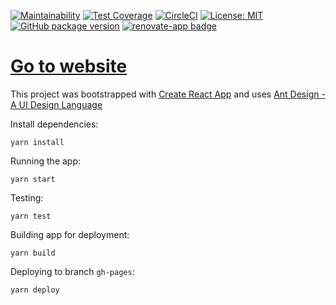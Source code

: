 [![Maintainability](https://api.codeclimate.com/v1/badges/58a36621de69073e5dce/maintainability)](https://codeclimate.com/github/ViGi-P/vigitube/maintainability) [![Test Coverage](https://api.codeclimate.com/v1/badges/58a36621de69073e5dce/test_coverage)](https://codeclimate.com/github/ViGi-P/vigitube/test_coverage) [![CircleCI](https://img.shields.io/circleci/project/github/ViGi-P/vigitube.svg?style=flat)](https://circleci.com/gh/ViGi-P/vigitube/tree/master) [![License: MIT](https://img.shields.io/badge/License-MIT-yellow.svg)](https://opensource.org/licenses/MIT) [![GitHub package version](https://img.shields.io/github/tag/ViGi-P/vigitube.svg)](https://github.com/ViGi-P/vigitube) [![renovate-app badge][renovate-badge]][renovate-app]

# [Go to website](https://vigi-p.github.io/vigitube/)

This project was bootstrapped with [Create React App](https://github.com/facebookincubator/create-react-app) and uses [Ant Design - A UI Design Language](https://ant.design/)

Install dependencies:

```
yarn install
```

Running the app:

```
yarn start
```

Testing:

```
yarn test
```

Building app for deployment:

```
yarn build
```

Deploying to branch `gh-pages`:

```
yarn deploy
```

[renovate-badge]: https://img.shields.io/badge/renovate-app-blue.svg
[renovate-app]: https://renovateapp.com/
